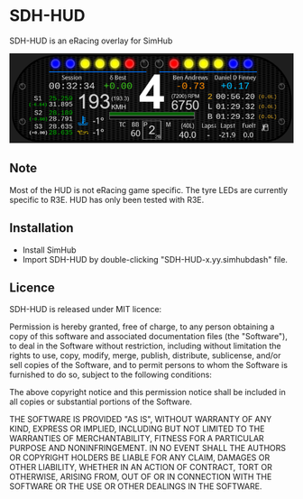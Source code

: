 # SDH-HUD

SDH-HUD is an eRacing overlay for SimHub

![SDH-HUD Image](SDH-HUD.png?raw=true "SDH-HUD")

## Note ##
Most of the HUD is not eRacing game specific. The tyre LEDs are currently specific to R3E.
HUD has only been tested with R3E.

## Installation ##

- Install SimHub
- Import SDH-HUD by double-clicking "SDH-HUD-x.yy.simhubdash" file.

## Licence ##

SDH-HUD is released under MIT licence:

Permission is hereby granted, free of charge, to any person obtaining a copy of this
software and associated documentation files (the "Software"), to deal in the Software
without restriction, including without limitation the rights to use, copy, modify,
merge, publish, distribute, sublicense, and/or sell copies of the Software, and to
permit persons to whom the Software is furnished to do so, subject to the following
conditions:

The above copyright notice and this permission notice shall be included in all copies
or substantial portions of the Software.

THE SOFTWARE IS PROVIDED "AS IS", WITHOUT WARRANTY OF ANY KIND, EXPRESS OR IMPLIED,
INCLUDING BUT NOT LIMITED TO THE WARRANTIES OF MERCHANTABILITY, FITNESS FOR A PARTICULAR
PURPOSE AND NONINFRINGEMENT. IN NO EVENT SHALL THE AUTHORS OR COPYRIGHT HOLDERS BE
LIABLE FOR ANY CLAIM, DAMAGES OR OTHER LIABILITY, WHETHER IN AN ACTION OF CONTRACT, TORT
OR OTHERWISE, ARISING FROM, OUT OF OR IN CONNECTION WITH THE SOFTWARE OR THE USE OR
OTHER DEALINGS IN THE SOFTWARE.